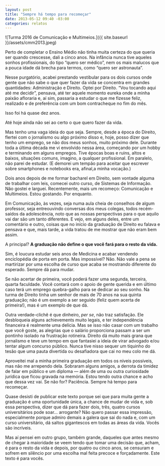 ```yaml
---
layout: post
title: "Sempre há tempo para recomeçar"
date: 2013-05-12 09:40 -03:00
categories: relatos
---
```

![Turma 2016 de Comunicação e Multimeios.]({{ site.baseurl }}/assets/cmm2013.jpeg)

Perto de completar o Ensino Médio não tinha muita certeza do que queria ser quando crescesse, dali a cinco anos. Na infância nunca tive aqueles sonhos profissionais, do tipo “quero ser médico”, nem os mais malucos que a pouca idade dá brecha para termos, como “quero ser astronauta”.

Nesse purgatório, acabei prestando vestibular para os dois cursos onde gente que não sabe o que quer fazer da vida se concentra em grandes quantidades: Administração e Direito. Optei por Direito. “Vou tocando aqui até me decidir”, pensava, até ter aquele momento eureka onde a minha paixão afloraria e, aí sim, passaria a estudar o que me fizesse feliz, realizado e de preferência com um bom contracheque no fim do mês.

Isso foi há quase dez anos.

Até hoje ainda não sei ao certo o que quero fazer da vida.

Mas tenho uma vaga ideia do que seja. Sempre, desde a época do Direito, flertei com o jornalismo ou algo próximo disso e, hoje, posso dizer que tenho um emprego, se não dos meus sonhos, muito próximo dele. Durante toda a última década me vi envolvido nessa área, começando por um hobby e terminando em alguns empregos. Tive épocas boas e ruins, altos e baixos, situações comuns, imagino, a qualquer profissional. Em paralelo, não parei de estudar. (E demorei um tempão para aceitar que escrever sobre smartphones e notebooks era, afinal,a minha vocação.)

Dois anos depois de me formar bacharel em Direito, sem vontade alguma de trabalhar com leis, comecei outro curso, de Sistemas de Informação. Não gostei e larguei. Recentemente, mais um recomeço: Comunicação e Multimeios. Estou gostando. Por enquanto.

Em Comunicação, às vezes, seja numa aula cheia de conselhos de algum professor, seja entreouvindo conversas dos meus colegas, todos recém-saídos da adolescência, noto que as nossas perspectivas para o que aquilo vai dar são um tanto diferentes. E vejo, em alguns deles, entre um comentário e outro, coisas que no início da graduação de Direito eu falava e pensava e que, mais tarde, a vida tratou de me mostrar que não eram bem assim.

A principal? **A graduação não define o que você fará para o resto da vida.**

Sim, é loucura estudar seis anos de Medicina e acabar vendendo enciclopédia de porta em porta. Mas impossível? Não. Não vale a pena se martirizar por uma escolha de curso que acaba se mostrando diferente do esperado. Sempre dá para mudar.

Se não acertar de primeira, você poderá fazer uma segunda, terceira, quarta faculdade. Você contará com o apoio de gente querida e em último caso terá um emprego quebra-galho para se dedicar ao seu sonho. Na turma de Direito tinha um senhor de mais de 70 anos na sua quinta graduação; não é um exemplo a ser seguido (feliz quem acerta de primeira!), mas é um exemplo de que dá.

Outra verdade-clichê é que dinheiro, _per se_, não traz satisfação. Ele desbloqueia alguns achievements muito legais, e ter independência financeira é realmente uma delícia. Mas se isso não casar com um trabalho que você goste, as alegrias que o salário proporciona passam a ser um pontinho isolado na frustração rotineira. Direito dá muito mais grana que jornalismo e teve um tempo em que fantasiei a ideia de virar advogado e/ou tentar algum concurso público. Nunca tive nisso sequer um tiquinho do tesão que uma pauta divertida ou desafiadora que cai no meu colo me dá.

Aproveitei mal a minha primeira graduação em todos os níveis possíveis, mas não me arrependo dela. Sobraram alguns amigos, a derrota da timidez de falar em público e um diploma — além de uma ou outra curiosidade jurídica que ficou gravada na memória. Estou tendo outra chance e acho que dessa vez vai. Se não for? Paciência. Sempre há tempo para recomeçar.

Quase desisti de publicar este texto porque sei que para muita gente a graduação é uma oportunidade única, a chance de mudar de vida e, sob essa perspectiva, dizer que dá para fazer dois, três, quatro cursos universitários pode soar… arrogante? Não quero passar essa impressão, especialmente porque admiro demais a galera que sai do nada e, com um curso universitário, dá saltos gigantescos em todas as áreas da vida. Vocês são incríveis.

Mas aí pensei em outro grupo, também grande, daqueles que antes mesmo de chegar à maioridade se veem tendo que tomar uma decisão que, acham, é para o resto da vida e depois, por quatro ou cinco anos, se censuram e sofrem em silêncio por uma escolha mal feita precoce e forçadamente. Este texto é para vocês.
